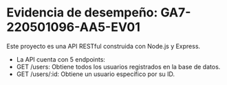 <h1>Evidencia de desempeño: GA7-220501096-AA5-EV01</h1>
<p>Este proyecto es una API RESTful construida con Node.js y Express.</p>
<ul>
<li>La API cuenta con 5 endpoints:</li>
<li>GET /users: Obtiene todos los usuarios registrados en la base de datos.</li>
<li>GET /users/:id: Obtiene un usuario específico por su ID.</li>
</ul>
